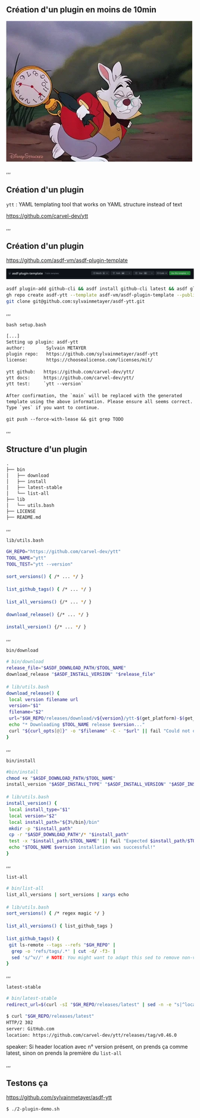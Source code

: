 ## Création d'un plugin en moins de 10min

<img src="assets/img/clock.webp" alt="Clock">

,,,

## Création d'un plugin

`ytt` : YAML templating tool that works on YAML structure instead of text

<https://github.com/carvel-dev/ytt>

,,,

## Création d'un plugin

<https://github.com/asdf-vm/asdf-plugin-template>

<img src="assets/img/template.png" alt="Template Github">

```bash
asdf plugin-add github-cli && asdf install github-cli latest && asdf global github-cli latest
gh repo create asdf-ytt --template asdf-vm/asdf-plugin-template --public
git clone git@github.com:sylvainmetayer/asdf-ytt.git
```

,,,

`bash setup.bash`

```shell
[...]
Setting up plugin: asdf-ytt
author:        Sylvain METAYER
plugin repo:   https://github.com/sylvainmetayer/asdf-ytt
license:       https://choosealicense.com/licenses/mit/

ytt github:   https://github.com/carvel-dev/ytt/
ytt docs:     https://github.com/carvel-dev/ytt/
ytt test:     `ytt --version`

After confirmation, the `main` will be replaced with the generated
template using the above information. Please ensure all seems correct.
Type `yes` if you want to continue.
```

`git push --force-with-lease && git grep TODO`

,,,

## Structure d'un plugin

```shell
.
├── bin
│   ├── download
│   ├── install
│   ├── latest-stable
│   └── list-all
├── lib
│   └── utils.bash
├── LICENSE
├── README.md
```

,,,

`lib/utils.bash`

```bash []
GH_REPO="https://github.com/carvel-dev/ytt"
TOOL_NAME="ytt"
TOOL_TEST="ytt --version"

sort_versions() { /* ... */ }

list_github_tags() { /* ... */ }

list_all_versions() {/* ... */ }

download_release() {/* ... */ }

install_version() {/* ... */ }
```

,,,

`bin/download`

```bash [1-3|10|12]
# bin/download
release_file="$ASDF_DOWNLOAD_PATH/$TOOL_NAME"
download_release "$ASDF_INSTALL_VERSION" "$release_file"

# lib/utils.bash
download_release() {
 local version filename url
 version="$1"
 filename="$2"
 url="$GH_REPO/releases/download/v${version}/ytt-$(get_platform)-$(get_arch)"
 echo "* Downloading $TOOL_NAME release $version..."
 curl "${curl_opts[@]}" -o "$filename" -C - "$url" || fail "Could not download $url"
}
```

,,,

`bin/install`

```bash [1-3|11-13]
#bin/install
chmod +x "$ASDF_DOWNLOAD_PATH/$TOOL_NAME"
install_version "$ASDF_INSTALL_TYPE" "$ASDF_INSTALL_VERSION" "$ASDF_INSTALL_PATH"

# lib/utils.bash
install_version() {
 local install_type="$1"
 local version="$2"
 local install_path="${3%/bin}/bin"
 mkdir -p "$install_path"
 cp -r "$ASDF_DOWNLOAD_PATH"/* "$install_path"
 test -x "$install_path/$TOOL_NAME" || fail "Expected $install_path/$TOOL_NAME to be executable."
 echo "$TOOL_NAME $version installation was successful!"
}
```

,,,

`list-all`

```bash [1-2|7-13|5]
# bin/list-all
list_all_versions | sort_versions | xargs echo

# lib/utils.bash
sort_versions() { /* regex magic */ }

list_all_versions() { list_github_tags }

list_github_tags() {
 git ls-remote --tags --refs "$GH_REPO" |
  grep -o 'refs/tags/.*' | cut -d/ -f3- |
  sed 's/^v//' # NOTE: You might want to adapt this sed to remove non-version strings from tags
}
```

,,,

`latest-stable`

```bash []
# bin/latest-stable
redirect_url=$(curl -sI "$GH_REPO/releases/latest" | sed -n -e "s|^location: *||p" | sed -n -e "s|\r||p")
```

```bash [4]
$ curl "$GH_REPO/releases/latest"
HTTP/2 302
server: GitHub.com
location: https://github.com/carvel-dev/ytt/releases/tag/v0.46.0
```

speaker: Si header location avec n° version présent, on prends ça comme latest, sinon on prends la première du `list-all`

,,,

<!--
### Besoin de plus ?

<https://asdf-vm.com/plugins/create.html#scripts-overview>

-->

## Testons ça

<https://github.com/sylvainmetayer/asdf-ytt>

```bash
$ ./2-plugin-demo.sh
```

<span class="img_background" style="--top: 110%; --left: 350px; --width: 600px; --height: 500px; ----cover: auto; --image: url('assets/img/illustrations/crop/Devfest_2023_Affiche_Principal_Couleur_Trex.png')"></span>
